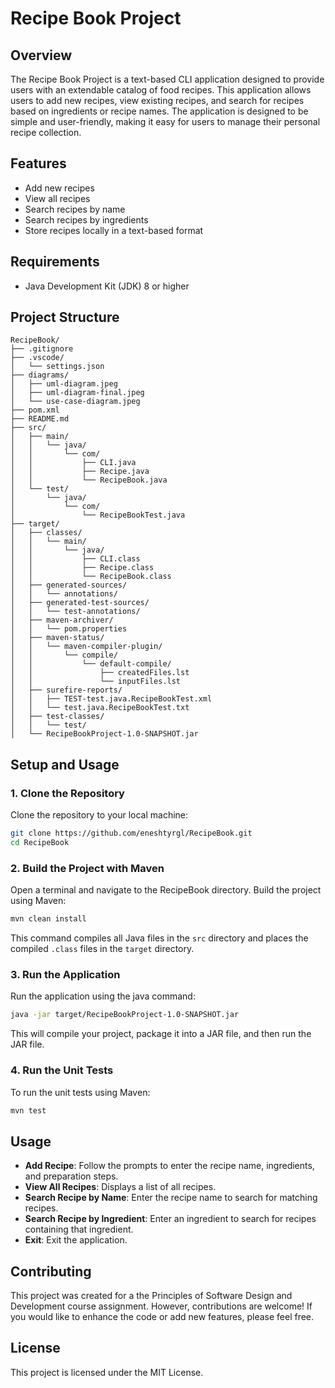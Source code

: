 # Recipe Book Project

## Overview
The Recipe Book Project is a text-based CLI application designed to provide users with an extendable catalog of food recipes. This application allows users to add new recipes, view existing recipes, and search for recipes based on ingredients or recipe names. The application is designed to be simple and user-friendly, making it easy for users to manage their personal recipe collection.

## Features
- Add new recipes
- View all recipes
- Search recipes by name
- Search recipes by ingredients
- Store recipes locally in a text-based format

## Requirements
- Java Development Kit (JDK) 8 or higher

## Project Structure
```
RecipeBook/
├── .gitignore
├── .vscode/
│   └── settings.json
├── diagrams/
│   ├── uml-diagram.jpeg
│   ├── uml-diagram-final.jpeg
│   └── use-case-diagram.jpeg
├── pom.xml
├── README.md
├── src/
│   ├── main/
│   │   └── java/
│   │       └── com/
│   │           ├── CLI.java
│   │           ├── Recipe.java
│   │           └── RecipeBook.java
│   └── test/
│       └── java/
│           └── com/
│               └── RecipeBookTest.java
├── target/
│   ├── classes/
│   │   └── main/
│   │       └── java/
│   │           ├── CLI.class
│   │           ├── Recipe.class
│   │           └── RecipeBook.class
│   ├── generated-sources/
│   │   └── annotations/
│   ├── generated-test-sources/
│   │   └── test-annotations/
│   ├── maven-archiver/
│   │   └── pom.properties
│   ├── maven-status/
│   │   └── maven-compiler-plugin/
│   │       └── compile/
│   │           └── default-compile/
│   │               ├── createdFiles.lst
│   │               └── inputFiles.lst
│   ├── surefire-reports/
│   │   ├── TEST-test.java.RecipeBookTest.xml
│   │   └── test.java.RecipeBookTest.txt
│   ├── test-classes/
│   │   └── test/
│   └── RecipeBookProject-1.0-SNAPSHOT.jar
```

## Setup and Usage

### 1. Clone the Repository
Clone the repository to your local machine:
```sh
git clone https://github.com/eneshtyrgl/RecipeBook.git
cd RecipeBook
```

### 2. Build the Project with Maven
Open a terminal and navigate to the RecipeBook directory. Build the project using Maven:
```sh
mvn clean install
```
This command compiles all Java files in the `src` directory and places the compiled `.class` files in the `target` directory.

### 3. Run the Application
Run the application using the java command:
```sh
java -jar target/RecipeBookProject-1.0-SNAPSHOT.jar
```
This will compile your project, package it into a JAR file, and then run the JAR file.

### 4. Run the Unit Tests
To run the unit tests using Maven:
```sh
mvn test
```

## Usage
- **Add Recipe**: Follow the prompts to enter the recipe name, ingredients, and preparation steps.
- **View All Recipes**: Displays a list of all recipes.
- **Search Recipe by Name**: Enter the recipe name to search for matching recipes.
- **Search Recipe by Ingredient**: Enter an ingredient to search for recipes containing that ingredient.
- **Exit**: Exit the application.

## Contributing
This project was created for a the Principles of Software Design and Development course assignment. However, contributions are welcome! If you would like to enhance the code or add new features, please feel free.

## License
This project is licensed under the MIT License.
